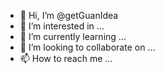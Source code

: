 - 👋 Hi, I’m @getGuanIdea
- 👀 I’m interested in ...
- 🌱 I’m currently learning ...
- 💞️ I’m looking to collaborate on ...
- 📫 How to reach me ...

<!---
getGuanIdea/getGuanIdea is a ✨ special ✨ repository because its `README.md` (this file) appears on your GitHub profile.
You can click the Preview link to take a look at your changes.
--->
